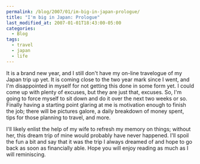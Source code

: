 ```yaml
---
permalink: /blog/2007/01/im-big-in-japan-prologue/
title: "I'm big in Japan: Prologue"
last_modified_at: 2007-01-01T18:43:00-05:00
categories:
  - Blog
tags:
  - travel
  - japan
  - life
---
```


It is a brand new year, and I still don't have my on-line travelogue of my Japan trip up yet. It is coming close to the
two year mark since I went, and I'm disappointed in myself for not getting this done in some form yet. I could come up
with plenty of excuses, but they are just that, excuses. So, I'm going to force myself to sit down and do it over the
next two weeks or so. Finally having a starting point glaring at me is motivation enough to finish the job; there will
be pictures galore, a daily breakdown of money spent, tips for those planning to travel, and more.

I'll likely enlist the help of my wife to refresh my memory on things; without her, this dream trip of mine would
probably have never happened. I'll spoil the fun a bit and say that it was the trip I always dreamed of and hope to go
back as soon as financially able. Hope you will enjoy reading as much as I will reminiscing.